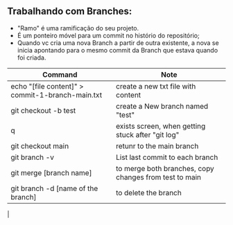 ## Trabalhando com Branches:
* "Ramo" é uma ramificação do seu projeto.
* É um ponteiro móvel para um commit no histório do repositório;
* Quando vc cria uma nova Branch a partir de outra existente, a nova se inicia apontando para o mesmo commit da Branch que estava quando foi criada.

| Command| Note | 
|----------------------|-----------------|
| echo "[file content]" > commit-1-branch-main.txt | create a new txt file with content | 
| git checkout -b test | create a New branch named "test" | 
| q | exists screen, when getting stuck after "git log"| 
| git checkout main | retunr to the main branch |
| git branch -v | List last commit to each branch | 
| git merge [branch name] | to merge both branches, copy changes from test to main |
| git branch -d [name of the branch] | to delete the branch | 
| 

